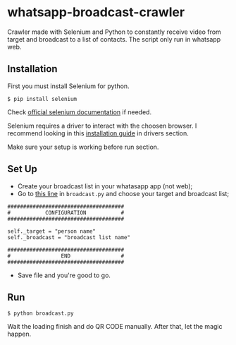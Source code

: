 # whatsapp-broadcast-crawler

Crawler made with Selenium and Python to constantly receive video from target and broadcast to a list of contacts. The script only run in whatsapp web.

## Installation ##

First you must install Selenium for python.

`$ pip install selenium`

Check [official selenium documentation](http://selenium-python.readthedocs.io/index.html) if needed.

Selenium requires a driver to interact with the choosen browser. I recommend looking in this [installation guide](http://selenium-python.readthedocs.io/installation.html) in drivers section.

Make sure your setup is working before run section.

## Set Up ##

* Create your broadcast list in your whatasapp app (not web);
* Go to [this line](https://github.com/filipefilardi/whatsapp-broadcast-crawler/blob/master/broadcast.py#L18) in `broadcast.py` and choose your target and broadcast list;

```
#####################################
#           CONFIGURATION           #
#####################################

self._target = "person name"
self._broadcast = "broadcast list name"

#####################################
#                END                #
#####################################

```
* Save file and you're good to go.

## Run ##

`$ python broadcast.py`

Wait the loading finish and do QR CODE manually. After that, let the magic happen.
